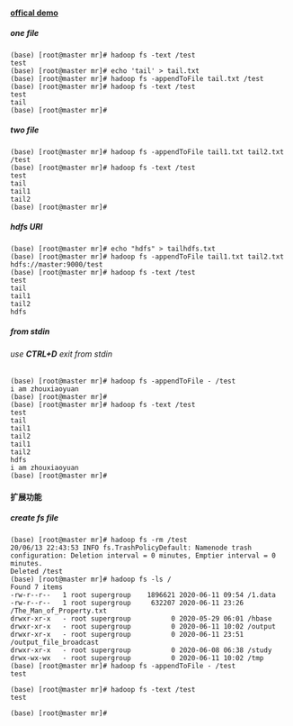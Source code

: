 #### [offical demo](https://hadoop.apache.org/docs/current/hadoop-project-dist/hadoop-common/FileSystemShell.html#appendToFile 'https://hadoop.apache.org/docs/current/hadoop-project-dist/hadoop-common/FileSystemShell.html#appendToFile')
##### one file
```
(base) [root@master mr]# hadoop fs -text /test
test
(base) [root@master mr]# echo 'tail' > tail.txt
(base) [root@master mr]# hadoop fs -appendToFile tail.txt /test
(base) [root@master mr]# hadoop fs -text /test
test
tail
(base) [root@master mr]# 
```

##### two file
```
(base) [root@master mr]# hadoop fs -appendToFile tail1.txt tail2.txt /test
(base) [root@master mr]# hadoop fs -text /test
test
tail
tail1
tail2
(base) [root@master mr]# 
```

##### hdfs URI
```
(base) [root@master mr]# echo "hdfs" > tailhdfs.txt
(base) [root@master mr]# hadoop fs -appendToFile tail1.txt tail2.txt hdfs://master:9000/test
(base) [root@master mr]# hadoop fs -text /test
test
tail
tail1
tail2
hdfs
```

#####  from stdin  
###### use __CTRL+D__ exit from stdin
```
(base) [root@master mr]# hadoop fs -appendToFile - /test
i am zhouxiaoyuan
(base) [root@master mr]# 
(base) [root@master mr]# hadoop fs -text /test
test
tail
tail1
tail2
tail1
tail2
hdfs
i am zhouxiaoyuan
(base) [root@master mr]# 
```

#### 扩展功能
##### create fs file
```
(base) [root@master mr]# hadoop fs -rm /test
20/06/13 22:43:53 INFO fs.TrashPolicyDefault: Namenode trash configuration: Deletion interval = 0 minutes, Emptier interval = 0 minutes.
Deleted /test
(base) [root@master mr]# hadoop fs -ls /
Found 7 items
-rw-r--r--   1 root supergroup    1896621 2020-06-11 09:54 /1.data
-rw-r--r--   1 root supergroup     632207 2020-06-11 23:26 /The_Man_of_Property.txt
drwxr-xr-x   - root supergroup          0 2020-05-29 06:01 /hbase
drwxr-xr-x   - root supergroup          0 2020-06-11 10:02 /output
drwxr-xr-x   - root supergroup          0 2020-06-11 23:51 /output_file_broadcast
drwxr-xr-x   - root supergroup          0 2020-06-08 06:38 /study
drwx-wx-wx   - root supergroup          0 2020-06-11 10:02 /tmp
(base) [root@master mr]# hadoop fs -appendToFile - /test
test    

(base) [root@master mr]# hadoop fs -text /test
test

(base) [root@master mr]# 
```


